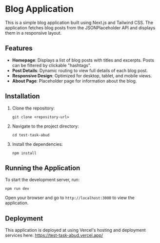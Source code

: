 # Blog Application

This is a simple blog application built using Next.js and Tailwind CSS. The application fetches blog posts from the JSONPlaceholder API and displays them in a responsive layout.

## Features

- **Homepage**: Displays a list of blog posts with titles and excerpts. Posts can be filtered by clickable "hashtags".
- **Post Details**: Dynamic routing to view full details of each blog post.
- **Responsive Design**: Optimized for desktop, tablet, and mobile views.
- **About Page**: Placeholder page for information about the blog.

## Installation

1. Clone the repository:
   ```
   git clone <repository-url>
   ```
2. Navigate to the project directory:
   ```
   cd test-task-abud
   ```
3. Install the dependencies:
   ```
   npm install
   ```

## Running the Application

To start the development server, run:
```
npm run dev
```
Open your browser and go to `http://localhost:3000` to view the application.

## Deployment

This application is deployed at using Vercel's hosting and deployment services here: https://test-task-abud.vercel.app/

